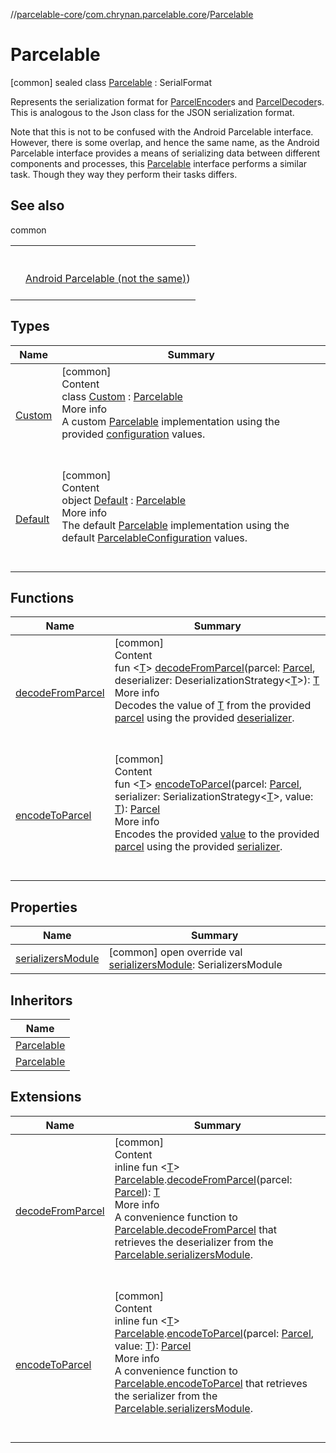 //[parcelable-core](../../../index.md)/[com.chrynan.parcelable.core](../index.md)/[Parcelable](index.md)



# Parcelable  
 [common] sealed class [Parcelable](index.md) : SerialFormat

Represents the serialization format for [ParcelEncoder](../-parcel-encoder/index.md)s and [ParcelDecoder](../-parcel-decoder/index.md)s. This is analogous to the Json class for the JSON serialization format.



Note that this is not to be confused with the Android Parcelable interface. However, there is some overlap, and hence the same name, as the Android Parcelable interface provides a means of serializing data between different components and processes, this [Parcelable](index.md) interface performs a similar task. Though they way they perform their tasks differs.

   


## See also  
  
common  
  
| | |
|---|---|
| <a name="com.chrynan.parcelable.core/Parcelable///PointingToDeclaration/"></a>| <a name="com.chrynan.parcelable.core/Parcelable///PointingToDeclaration/"></a><br><br>[Android Parcelable (not the same)](https://developer.android.com/reference/android/os/Parcelable))<br><br>|
  


## Types  
  
|  Name |  Summary | 
|---|---|
| <a name="com.chrynan.parcelable.core/Parcelable.Custom///PointingToDeclaration/"></a>[Custom](-custom/index.md)| <a name="com.chrynan.parcelable.core/Parcelable.Custom///PointingToDeclaration/"></a>[common]  <br>Content  <br>class [Custom](-custom/index.md) : [Parcelable](index.md)  <br>More info  <br>A custom [Parcelable](index.md) implementation using the provided [configuration](../../../../parcelable-core/com.chrynan.parcelable.core/-parcelable/-custom/configuration.md) values.  <br><br><br>|
| <a name="com.chrynan.parcelable.core/Parcelable.Default///PointingToDeclaration/"></a>[Default](-default/index.md)| <a name="com.chrynan.parcelable.core/Parcelable.Default///PointingToDeclaration/"></a>[common]  <br>Content  <br>object [Default](-default/index.md) : [Parcelable](index.md)  <br>More info  <br>The default [Parcelable](index.md) implementation using the default [ParcelableConfiguration](../-parcelable-configuration/index.md) values.  <br><br><br>|


## Functions  
  
|  Name |  Summary | 
|---|---|
| <a name="com.chrynan.parcelable.core/Parcelable/decodeFromParcel/#com.chrynan.parcelable.core.Parcel#kotlinx.serialization.DeserializationStrategy[TypeParam(bounds=[kotlin.Any?])]/PointingToDeclaration/"></a>[decodeFromParcel](decode-from-parcel.md)| <a name="com.chrynan.parcelable.core/Parcelable/decodeFromParcel/#com.chrynan.parcelable.core.Parcel#kotlinx.serialization.DeserializationStrategy[TypeParam(bounds=[kotlin.Any?])]/PointingToDeclaration/"></a>[common]  <br>Content  <br>fun <[T](decode-from-parcel.md)> [decodeFromParcel](decode-from-parcel.md)(parcel: [Parcel](../-parcel/index.md), deserializer: DeserializationStrategy<[T](decode-from-parcel.md)>): [T](decode-from-parcel.md)  <br>More info  <br>Decodes the value of [T](decode-from-parcel.md) from the provided [parcel](decode-from-parcel.md) using the provided [deserializer](decode-from-parcel.md).  <br><br><br>|
| <a name="com.chrynan.parcelable.core/Parcelable/encodeToParcel/#com.chrynan.parcelable.core.Parcel#kotlinx.serialization.SerializationStrategy[TypeParam(bounds=[kotlin.Any?])]#TypeParam(bounds=[kotlin.Any?])/PointingToDeclaration/"></a>[encodeToParcel](encode-to-parcel.md)| <a name="com.chrynan.parcelable.core/Parcelable/encodeToParcel/#com.chrynan.parcelable.core.Parcel#kotlinx.serialization.SerializationStrategy[TypeParam(bounds=[kotlin.Any?])]#TypeParam(bounds=[kotlin.Any?])/PointingToDeclaration/"></a>[common]  <br>Content  <br>fun <[T](encode-to-parcel.md)> [encodeToParcel](encode-to-parcel.md)(parcel: [Parcel](../-parcel/index.md), serializer: SerializationStrategy<[T](encode-to-parcel.md)>, value: [T](encode-to-parcel.md)): [Parcel](../-parcel/index.md)  <br>More info  <br>Encodes the provided [value](encode-to-parcel.md) to the provided [parcel](encode-to-parcel.md) using the provided [serializer](encode-to-parcel.md).  <br><br><br>|


## Properties  
  
|  Name |  Summary | 
|---|---|
| <a name="com.chrynan.parcelable.core/Parcelable/serializersModule/#/PointingToDeclaration/"></a>[serializersModule](serializers-module.md)| <a name="com.chrynan.parcelable.core/Parcelable/serializersModule/#/PointingToDeclaration/"></a> [common] open override val [serializersModule](serializers-module.md): SerializersModule   <br>|


## Inheritors  
  
|  Name | 
|---|
| <a name="com.chrynan.parcelable.core/Parcelable.Default///PointingToDeclaration/"></a>[Parcelable](-default/index.md)|
| <a name="com.chrynan.parcelable.core/Parcelable.Custom///PointingToDeclaration/"></a>[Parcelable](-custom/index.md)|


## Extensions  
  
|  Name |  Summary | 
|---|---|
| <a name="com.chrynan.parcelable.core//decodeFromParcel/com.chrynan.parcelable.core.Parcelable#com.chrynan.parcelable.core.Parcel/PointingToDeclaration/"></a>[decodeFromParcel](../decode-from-parcel.md)| <a name="com.chrynan.parcelable.core//decodeFromParcel/com.chrynan.parcelable.core.Parcelable#com.chrynan.parcelable.core.Parcel/PointingToDeclaration/"></a>[common]  <br>Content  <br>inline fun <[T](../decode-from-parcel.md)> [Parcelable](index.md).[decodeFromParcel](../decode-from-parcel.md)(parcel: [Parcel](../-parcel/index.md)): [T](../decode-from-parcel.md)  <br>More info  <br>A convenience function to [Parcelable.decodeFromParcel](decode-from-parcel.md) that retrieves the deserializer from the [Parcelable.serializersModule](serializers-module.md).  <br><br><br>|
| <a name="com.chrynan.parcelable.core//encodeToParcel/com.chrynan.parcelable.core.Parcelable#com.chrynan.parcelable.core.Parcel#TypeParam(bounds=[kotlin.Any?])/PointingToDeclaration/"></a>[encodeToParcel](../encode-to-parcel.md)| <a name="com.chrynan.parcelable.core//encodeToParcel/com.chrynan.parcelable.core.Parcelable#com.chrynan.parcelable.core.Parcel#TypeParam(bounds=[kotlin.Any?])/PointingToDeclaration/"></a>[common]  <br>Content  <br>inline fun <[T](../encode-to-parcel.md)> [Parcelable](index.md).[encodeToParcel](../encode-to-parcel.md)(parcel: [Parcel](../-parcel/index.md), value: [T](../encode-to-parcel.md)): [Parcel](../-parcel/index.md)  <br>More info  <br>A convenience function to [Parcelable.encodeToParcel](encode-to-parcel.md) that retrieves the serializer from the [Parcelable.serializersModule](serializers-module.md).  <br><br><br>|


